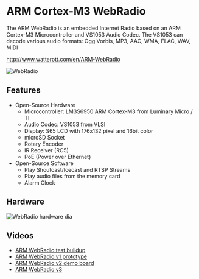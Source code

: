 # ARM Cortex-M3 WebRadio
The ARM WebRadio is an embedded Internet Radio based on an ARM Cortex-M3 Microcontroller and VS1053 Audio Codec. The VS1053 can decode various audio formats: Ogg Vorbis, MP3, AAC, WMA, FLAC, WAV, MIDI

<http://www.watterott.com/en/ARM-WebRadio>

![WebRadio](https://github.com/watterott/WebRadio/raw/master/img/webradio.jpg)


## Features
 * Open-Source Hardware
    * Microcontroller: LM3S6950 ARM Cortex-M3 from Luminary Micro / TI
    * Audio Codec: VS1053 from VLSI
    * Display: S65 LCD with 176x132 pixel and 16bit color
    * microSD Socket
    * Rotary Encoder
    * IR Receiver (RC5)
    * PoE (Power over Ethernet)
 * Open-Source Software
    * Play Shoutcast/Icecast and RTSP Streams
    * Play audio files from the memory card
    * Alarm Clock


## Hardware
![WebRadio hardware dia](https://github.com/watterott/WebRadio/raw/master/img/hw_dia.png)


## Videos
 * [ARM WebRadio test buildup](http://www.youtube.com/watch?v=d3AU1xSci-s)
 * [ARM WebRadio v1 prototype](http://www.youtube.com/watch?v=I5wxE6ul4LM)
 * [ARM WebRadio v2 demo board](http://www.youtube.com/watch?v=boI7PvBz0HM)
 * [ARM WebRadio v3](http://www.youtube.com/watch?v=70_Qk82P8Xw)
